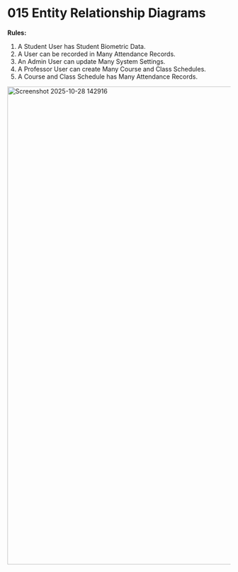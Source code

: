 # 015 Entity Relationship Diagrams

**Rules:** 

1. A Student User has Student Biometric Data.
2. A User can be recorded in Many Attendance Records.
3. An Admin User can update Many System Settings.
4. A Professor User can create Many Course and Class Schedules.
5. A Course and Class Schedule has Many Attendance Records.
   
<img width="1919" height="1079" alt="Screenshot 2025-10-28 142916" src="https://github.com/user-attachments/assets/7d27e723-36bb-43ac-ad64-7500e9225f4f" />
